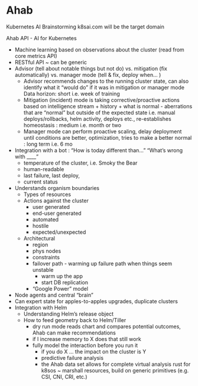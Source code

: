 # Ahab
Kubernetes AI Brainstorming
k8sai.com will be the target domain 

Ahab API - AI for Kubernetes

- Machine learning based on observations about the cluster (read from core metrics API)
- RESTful API ~ can be generic
- Advisor (tell about notable things but not do) vs. mitigation (fix automatically) vs. manager mode (tell & fix, deploy when…  )
    - Advisor recommends changes to the running cluster state, can also identify what it “would do” if it was in mitigation or manager mode Data horizon: short i.e. week of training
    - Mitigation (incident) mode is taking corrective/proactive actions based on intelligence stream + history + what is normal - aberrations that are “normal” but outside of the expected state i.e. manual deploys/rollbacks, helm activity, deploys etc., re-establishes homeostasis : medium i.e. month or two
    - Manager mode can perform proactive scaling, delay deployment until conditions are better, optimization, tries to make a better normal  : long term i.e. 6 mo
- Integration with a bot : “How is today different than…” “What’s wrong with ____” 
    - temperature of the cluster, i.e. Smoky the Bear
    - human-readable
    - last failure, last deploy, 
    - current status
- Understands organism boundaries
    - Types of resources
    - Actions against the cluster
        - user generated
        - end-user generated
        - automated
        - hostile
        - expected/unexpected
    - Architectural
        - region
        - phys nodes
        - constraints
        - failover path - warming up failure path when things seem unstable
            - warm up the app
            - start DB replication
        - “Google Power” model
- Node agents and central “brain” 
- Can expert state for apples-to-apples upgrades, duplicate clusters
- Integration with Helm
    - Understanding Helm’s release object
    - How to feed geometry back to Helm/Tiller
        - dry run mode reads chart and compares potential outcomes, Ahab can make recommendations
        - if I increase memory to X does that still work
        - fully model the interaction before you run it
            - if you do X … the impact on the cluster is Y
            - predictive failure analysis
            - the Ahab data set allows for complete virtual analysis
rust for k8sos ~ marshall resources, build on generic primitives (e.g. CSI, CNI, CRI, etc.)
